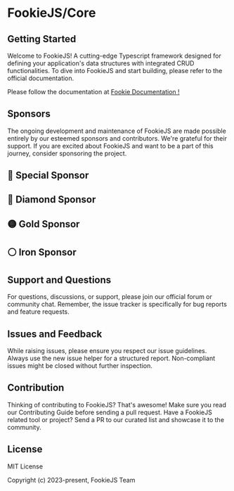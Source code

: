 # FookieJS/Core

## Getting Started
Welcome to FookieJS! A cutting-edge Typescript framework designed for defining your application's data structures with integrated CRUD functionalities. To dive into FookieJS and start building, please refer to the official documentation.

Please follow the documentation at [Fookie Documentation !](https://fookiejs.github.io/core/#/)

## Sponsors
The ongoing development and maintenance of FookieJS are made possible entirely by our esteemed sponsors and contributors. We're grateful for their support. If you are excited about FookieJS and want to be a part of this journey, consider sponsoring the project.

## 🌟 Special Sponsor
## 💠 Diamond Sponsor
## 🟡 Gold Sponsor
## ⚪ Iron Sponsor

## Support and Questions
For questions, discussions, or support, please join our official forum or community chat. Remember, the issue tracker is specifically for bug reports and feature requests.

## Issues and Feedback
While raising issues, please ensure you respect our issue guidelines. Always use the new issue helper for a structured report. Non-compliant issues might be closed without further inspection.

## Contribution
Thinking of contributing to FookieJS? That's awesome! Make sure you read our Contributing Guide before sending a pull request. Have a FookieJS related tool or project? Send a PR to our curated list and showcase it to the community.

## License
MIT License

Copyright (c) 2023-present, FookieJS Team
